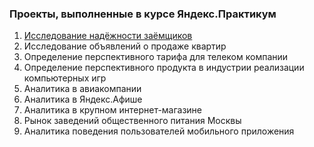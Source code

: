 ### Проекты, выполненные в курсе Яндекс.Практикум

1.  [Исследование надёжности заёмщиков](https://github.com/tatiana-pisarevskaia/Yandex_practicum/blob/master/1_Data_preprocessing/%D0%9F%D1%80%D0%B5%D0%B4%D0%BE%D0%B1%D1%80%D0%B0%D0%B1%D0%BE%D1%82%D0%BA%D0%B0%20%D0%B4%D0%B0%D0%BD%D0%BD%D1%8B%D1%85.ipynb)
2. Исследование объявлений о продаже квартир
3. Определение перспективного тарифа для телеком компании
4. Определение перспективного продукта в индустрии реализации компьютерных игр
5. Аналитика в авиакомпании
6. Аналитика в Яндекс.Афише
7. Аналитика в крупном интернет-магазине
8. Рынок заведений общественного питания Москвы
9. Аналитика поведения пользователей мобильного приложения
